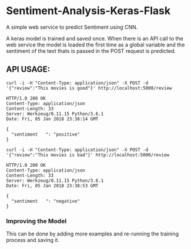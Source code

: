 # Sentiment-Analysis-Keras-Flask
A simple web service to predict Sentiment using CNN.


A keras model is trained and saved once. When there is an API call to the web service the model is loaded the first time as a global variable and the sentiment of the text thats is passed in the POST request is predicted.


## API USAGE:

```
curl -i -H "Content-Type: application/json" -X POST -d '{"review":"This movies is good"}' http://localhost:5000/review
```


```
HTTP/1.0 200 OK
Content-Type: application/json
Content-Length: 33
Server: Werkzeug/0.11.15 Python/3.6.1
Date: Fri, 05 Jan 2018 23:38:14 GMT

{
  "sentiment   ": "positive"
}
```


```
curl -i -H "Content-Type: application/json" -X POST -d '{"review":"This movies is bad"}' http://localhost:5000/review
```


```
HTTP/1.0 200 OK
Content-Type: application/json
Content-Length: 33
Server: Werkzeug/0.11.15 Python/3.6.1
Date: Fri, 05 Jan 2018 23:38:53 GMT

{
  "sentiment   ": "negative"
}
```

### Improving the Model

This can be done by adding more examples and re-running the training process and saving it.




